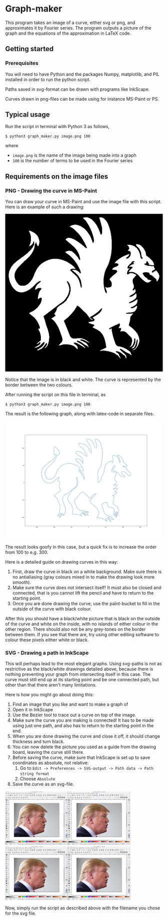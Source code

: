 # Graph-maker
This program takes an image of a curve, either svg or png, and approximates it by Fourier series. The program outputs a picture of the graph and the equations of the approximation in LaTeX code. 

## Getting started

### Prerequisites
You will need to have Python and the packages Numpy, matplotlib, and PIL installed in order to run the python script.

Paths saved in svg-format can be drawn with programs like InkScape.

Curves drawn in png-files can be made using for instance MS-Paint or PS.

## Typical usage
Run the script in terminal with Python 3 as follows,
```
$ python3 graph_maker.py image.png 100
```
where
 * `image.png` is the name of the image being made into a graph
 * `100` is the number of terms to be used in the Fourier series

## Requirements on the image files

### PNG - Drawing the curve in MS-Paint
You can draw your curve in MS-Paint and use the image file with this script. Here is an example of such a drawing:

![Hybrida](/hybrida.png)

Notice that the image is in black and white. The curve is represented by the border between the two colours.

After running the script on this file in terminal, as
```
$ python3 graph_maker.py image.png 100
```
The result is the following graph, along with latex-code in separate files.

![Approximated Hybrida](/hybrida.jpg)

The result looks goofy in this case, but a quick fix is to increase the order from 100 to e.g. 300.

Here is a detailed guide on drawing curves in this way:
1. First, draw the curve in black on a white background. Make sure there is no antialiasing (gray colours mixed in to make the drawing look more smooth).
2. Make sure the curve does not intersect itself! It must also be closed and connected, that is you cannot lift the pencil and have to return to the starting point.
3. Once you are done drawing the curve, use the paint-bucket to fill in the outside of the curve with black colour.

After this you should have a black/white picture that is black on the outside of the curve and white on the inside, with no islands of either colour in the other region. There should also not be any grey-tones on the border between them. If you see that there are, try using other editing software to colour these pixels either white or black.

### SVG - Drawing a path in InkScape
This will perhaps lead to the most elegant graphs. Using svg-paths is not as restrictive as the black/white drawings detailed above, because there is nothing preventing your graph from intersecting itself in this case. The curve must still end up at its starting point and be one connected path, but other than that there aren't many limitations.

Here is how you might go about doing this:
1. Find an image that you like and want to make a graph of
2. Open it in InkScape
3. Use the Bezier tool to trace out a curve on top of the image.
4. Make sure the curve you are making is connected! It has to be made using just one path, and also has to return to the starting point in the end.
5. When you are done drawing the curve and close it off, it should change thickness and turn black.
6. You can now delete the picture you used as a guide from the drawing board, leaving the curve still there.
7. Before saving the curve, make sure that InkScape is set up to save coordinates as absolute, not relative:
	1. Go to `Edit -> Preferences -> SVG-output -> Path data -> Path string format`
	2. Choose `Absolute`
8. Save the curve as an svg-file.

<img src="./example_pictures/SVG-1.png" width="200"><img src="./example_pictures/SVG-1.png" width="200"><img src="./example_pictures/SVG-1.png" width="200"><img src="./example_pictures/SVG-1.png" width="200">

Now, simply run the script as described above with the filename you chose for the svg file.
